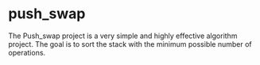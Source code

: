 # push_swap
The Push_swap project is a very simple and highly effective algorithm project.
The goal is to sort the stack with the minimum possible number of operations.
